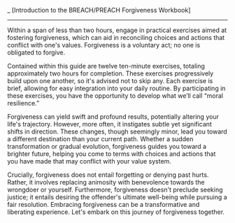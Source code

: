 _ [Introduction to the BREACH/PREACH Forgiveness Workbook]

---

Within a span of less than two hours, engage in practical exercises aimed at fostering forgiveness, which can aid in reconciling choices and actions that conflict with one's values. Forgiveness is a voluntary act; no one is obligated to forgive.

Contained within this guide are twelve ten-minute exercises, totaling approximately two hours for completion. These exercises progressively build upon one another, so it's advised not to skip any. Each exercise is brief, allowing for easy integration into your daily routine. By participating in these exercises, you have the opportunity to develop what we’ll call “moral resilience.”

Forgiveness can yield swift and profound results, potentially altering your life's trajectory. However, more often, it instigates subtle yet significant shifts in direction. These changes, though seemingly minor, lead you toward a different destination than your current path. Whether a sudden transformation or gradual evolution, forgiveness guides you toward a brighter future, helping you come to terms with choices and actions that you have made that may conflict with your value system.

Crucially, forgiveness does not entail forgetting or denying past hurts. Rather, it involves replacing animosity with benevolence towards the wrongdoer or yourself. Furthermore, forgiveness doesn't preclude seeking justice; it entails desiring the offender's ultimate well-being while pursuing a fair resolution. Embracing forgiveness can be a transformative and liberating experience. Let's embark on this journey of forgiveness together.
